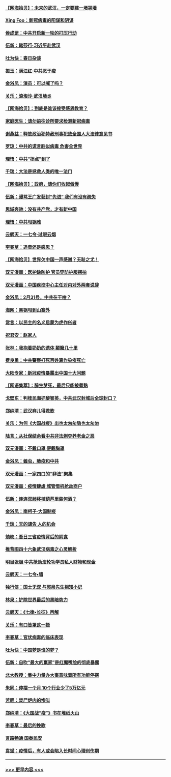 #### [【网海拾贝】：未来的武汉，一定要建一堵哭墙](../pages/nsc993/n11938684.md?t=03140931) 
#### [Xing Foo：新冠病毒的阳谋和阴谋](../pages/nsc993/n11936086.md?t=03140931) 
#### [侯成罡：中共开启新一轮的打压行动](../pages/nsc993/n11935730.md?t=03140931) 
#### [伍新：踏莎行‧习近平赴武汉](../pages/nsc993/n11935157.md?t=03140931) 
#### [吐为快：春日杂谈](../pages/nsc993/n11934776.md?t=03140931) 
#### [振玉：满江红‧中共恶于疫](../pages/nsc993/n11934647.md?t=03140931) 
#### [金浴凤：演员：可以喊了吗？](../pages/nsc993/n11934602.md?t=03140931) 
#### [关乐：浪淘沙·武汉肺炎](../pages/nsc993/n11931792.md?t=03140931) 
#### [【网海拾贝】：到底是谁该接受感恩教育？](../pages/nsc993/n11931552.md?t=03140931) 
#### [家庭医生：请勿前往诊所要求检测新冠病毒](../pages/nsc993/n11929190.md?t=03140931) 
#### [谢燕益：释放政治犯特赦刑事犯致全国人大法律意见书](../pages/nsc993/n11928978.md?t=03140931) 
#### [罗琼：中共的谎言胜似病毒 危害全世界](../pages/nsc993/n11922636.md?t=03140931) 
#### [理悟：中共“拐点”到了](../pages/nsc993/n11928496.md?t=03140931) 
#### [千瑞：大法是拯救人类的唯一法门](../pages/nsc993/n11927637.md?t=03140931) 
#### [【网海拾贝】：政府，请你们收起傲慢](../pages/nsc993/n11926932.md?t=03140931) 
#### [伍新：谩骂王广发获封“先进” 我们有没有疏失](../pages/nsc993/n11926101.md?t=03140931) 
#### [思域奔驰：没有共产党，才有新中国](../pages/nsc993/n11926058.md?t=03140931) 
#### [理悟：中共甩锅难](../pages/nsc993/n11925355.md?t=03140931) 
#### [云鹤天：一七令·过眼云烟](../pages/nsc993/n11925284.md?t=03140931) 
#### [李春草：追责还是感恩？](../pages/nsc993/n11925274.md?t=03140931) 
#### [【网海拾贝】世界欠中国一声感谢？无耻之尤！](../pages/nsc993/n11925239.md?t=03140931) 
#### [双元漫画：医护缺防护 官员穿防护服摆拍](../pages/nsc993/n11923899.md?t=03140931) 
#### [双元漫画：中国疾控中心主任对内对外两套说辞](../pages/nsc993/n11921994.md?t=03140931) 
#### [金浴凤：2月31号，中共在干啥？](../pages/nsc993/n11922706.md?t=03140931) 
#### [海网：黑锅甩到山寨外](../pages/nsc993/n11922688.md?t=03140931) 
#### [常言：以民主的名义启蒙为虎作伥者](../pages/nsc993/n11922217.md?t=03140931) 
#### [祝君安：赵家人](../pages/nsc993/n11922209.md?t=03140931) 
#### [张林：我抱着奶奶的遗体 颠簸几十里](../pages/nsc993/n11920945.md?t=03140931) 
#### [费良勇：中共警察打死百姓算作染疫死亡](../pages/nsc993/n11919264.md?t=03140931) 
#### [大陆专家：新冠疫情暴露出中国十大问题](../pages/nsc993/n11919187.md?t=03140931) 
#### [【网语集萃】：醉生梦死，最后只能被煮熟](../pages/nsc993/n11918994.md?t=03140931) 
#### [戈壁东：判桂民海抓黎智英，中共武汉封城后全球封口？](../pages/nsc993/n11917982.md?t=03140931) 
#### [郑纯清：武汉弃儿得救歌](../pages/nsc993/n11917881.md?t=03140931) 
#### [关乐：为何《大国战疫》出也太匆匆隐也太匆匆](../pages/nsc993/n11917792.md?t=03140931) 
#### [陆言：从社保结余看中共非法剥夺养老金之恶](../pages/nsc993/n11917084.md?t=03140931) 
#### [双元漫画：不戴口罩 便戴胸罩](../pages/nsc993/n11916447.md?t=03140931) 
#### [金浴凤：蝗虫，肺疫和中共](../pages/nsc993/n11916904.md?t=03140931) 
#### [双元漫画：一家四口的“非法”聚集](../pages/nsc993/n11916378.md?t=03140931) 
#### [双元漫画：疫情肆虐 城管借机抢劫商户](../pages/nsc993/n11916310.md?t=03140931) 
#### [伍新：连连双肺移植葫芦里装何酒？](../pages/nsc993/n11913667.md?t=03140931) 
#### [金浴凤：南柯子·大国制疫](../pages/nsc993/n11913657.md?t=03140931) 
#### [千瑞：天的谴告  人的机会](../pages/nsc993/n11913309.md?t=03140931) 
#### [勉映：吾日三省疫情背后的阴谋](../pages/nsc993/n11913079.md?t=03140931) 
#### [推背图四十六象武汉病毒之心灵解析](../pages/nsc993/n11911761.md?t=03140931) 
#### [明目张胆 中共抢劫法轮功学员私人财物和现金](../pages/nsc993/n11910262.md?t=03140931) 
#### [云鹤天：一七令▪墙](../pages/nsc993/n11910627.md?t=03140931) 
#### [独行侠：国士无双 与郭泉先生相知小记](../pages/nsc993/n11910613.md?t=03140931) 
#### [林泉：铲除世界最后的黑暗势力](../pages/nsc993/n11909320.md?t=03140931) 
#### [云鹤天：《七律▪长征》再解](../pages/nsc993/n11909327.md?t=03140931) 
#### [关乐：有口皆罩这一捂](../pages/nsc993/n11908393.md?t=03140931) 
#### [李春草：官状病毒的临床表现](../pages/nsc993/n11908339.md?t=03140931) 
#### [吐为快：中国梦是谁的梦？](../pages/nsc993/n11906564.md?t=03140931) 
#### [伍新：自吹“最大的赢家”是红魔嘴脸的彻底暴露](../pages/nsc993/n11906407.md?t=03140931) 
#### [北大教授：集中力量办大事意味着所有功能停摆](../pages/nsc993/n11904800.md?t=03140931) 
#### [朱同：停摆一个月 10个行业少了5万亿元](../pages/nsc993/n11904498.md?t=03140931) 
#### [苦胆：焚尸炉内的惨叫](../pages/nsc993/n11904479.md?t=03140931) 
#### [郑纯清：《大国战“疫”》书在堆纸火山](../pages/nsc993/n11904450.md?t=03140931) 
#### [李春草：最后的挽歌](../pages/nsc993/n11904441.md?t=03140931) 
#### [言路畅通 国泰民安](../pages/nsc993/n11904222.md?t=03140931) 
#### [袁斌：疫情后，有人或会陷入长时间心理创伤期](../pages/nsc993/n11901514.md?t=03140931) 

----
#### [ >>> 更早内容 <<< ](../indexes/nsc993-earlier.md)
